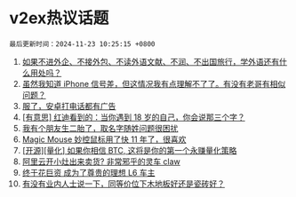 # v2ex热议话题

`最后更新时间：2024-11-23 10:25:15 +0800`

1. [如果不进外企、不接外包、不读外语文献、不润、不出国旅行，学外语还有什么用处吗？](https://www.v2ex.com/t/1091739)
1. [虽然我知道 iPhone 信号差，但这情况我有点理解不了了。有没有老哥有相似问题？](https://www.v2ex.com/t/1091724)
1. [服了，安卓打电话都有广告](https://www.v2ex.com/t/1091768)
1. [[有意思] 红迪看到的：当你遇到 18 岁的自己，你会说那三个字？](https://www.v2ex.com/t/1091725)
1. [我有个朋友生二胎了，取名字随姓问题很困扰](https://www.v2ex.com/t/1091828)
1. [Magic Mouse 妙控鼠标用了快 11 年了，很喜欢](https://www.v2ex.com/t/1091792)
1. [[开源][量化] 如果你相信 BTC, 这将是你的第一个永赚量化策略](https://www.v2ex.com/t/1091726)
1. [阿里云开小灶出来卖货? 非常邪乎的灵车 claw](https://www.v2ex.com/t/1091818)
1. [终于花巨资 成为了尊贵的理想 L6 车主](https://www.v2ex.com/t/1091849)
1. [有没有业内人士说一下，同等价位下木地板好还是瓷砖好？](https://www.v2ex.com/t/1091715)

